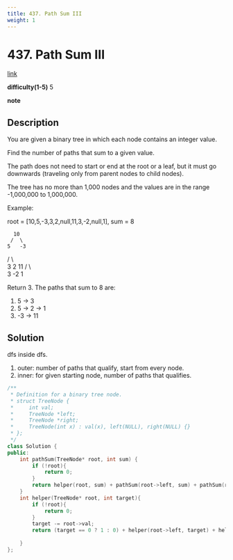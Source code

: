 ```yaml
---
title: 437. Path Sum III
weight: 1
---
```

# 437. Path Sum III
[link](https://leetcode.com/problems/path-sum-iii/)

**difficulty(1-5)**
5

**note**

## Description
You are given a binary tree in which each node contains an integer value.

Find the number of paths that sum to a given value.

The path does not need to start or end at the root or a leaf, but it must go downwards (traveling only from parent nodes to child nodes).

The tree has no more than 1,000 nodes and the values are in the range -1,000,000 to 1,000,000.

Example:

root = [10,5,-3,3,2,null,11,3,-2,null,1], sum = 8

      10
     /  \
    5   -3
   / \    \
  3   2   11
 / \   \
3  -2   1

Return 3. The paths that sum to 8 are:

1.  5 -> 3
2.  5 -> 2 -> 1
3. -3 -> 11

## Solution

dfs inside dfs.

1. outer: number of paths that qualify, start from every node.
2. inner: for given starting node, number of paths that qualifies.
   
```c++
/**
 * Definition for a binary tree node.
 * struct TreeNode {
 *     int val;
 *     TreeNode *left;
 *     TreeNode *right;
 *     TreeNode(int x) : val(x), left(NULL), right(NULL) {}
 * };
 */
class Solution {
public:
    int pathSum(TreeNode* root, int sum) {
        if (!root){
            return 0;
        }
        return helper(root, sum) + pathSum(root->left, sum) + pathSum(root->right, sum);
    }
    int helper(TreeNode* root, int target){
        if (!root){
            return 0;
        }
        target -= root->val;
        return (target == 0 ? 1 : 0) + helper(root->left, target) + helper(root->right, target);
        
    }
};
```